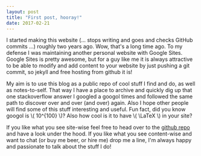 ```yaml
---
layout: post
title: "First post, hooray!"
date: 2017-02-21
---
```


I started making this website (... stops writing and goes and checks GitHub commits ...) roughly two years ago. Wow, that's a long time ago. To my defense I was maintaining another personal website with Google Sites. Google Sites is pretty awesome, but for a guy like me it is always attractive to be able to modify and add content to your website by just pushing a git commit, so jekyll and free hosting from github it is!

My aim is to use this blog as a public repo of cool stuff I find and do, as well as notes-to-self. That way I have a place to archive and quickly dig up that one stackoverflow answer I googled a googol times and followed the same path to discover over and over (and over) again. Also I hope other people will find some of this stuff interesting and useful. Fun fact, did you know googol is \\( 10^{100} \\)? Also how cool is it to have \\( \LaTeX \\) in your site?

If you like what you see site-wise feel free to head over to the [github repo](https://github.com/tkeliris/tkeliris.github.io) and have a look under the hood. If you like what you see content-wise and want to chat (or buy me beer, or hire me) drop me a line, I'm always happy and passionate to talk about the stuff I do!